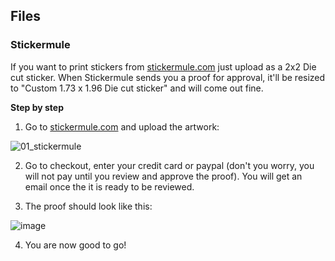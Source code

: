 ## Files

### Stickermule

If you want to print stickers from [stickermule.com](https://www.stickermule.com/) just upload as a 2x2 Die cut sticker. When Stickermule sends you a proof for approval, it'll be resized to "Custom 1.73 x 1.96 Die cut sticker"  and will come out fine.


**Step by step**

1) Go to [stickermule.com](https://www.stickermule.com/) and upload the artwork:

![01_stickermule](https://user-images.githubusercontent.com/1934546/32126507-ed434f42-bb25-11e7-9afb-fbc1e07f7dea.gif)


2) Go to checkout, enter your credit card or paypal (don't you worry, you will not pay until you review and approve the proof). You will get an email once the it is ready to be reviewed.

3) The proof should look like this:

![image](https://user-images.githubusercontent.com/1934546/32126617-7377b134-bb26-11e7-9594-5e987d600eb4.png)

4) You are now good to go! 
